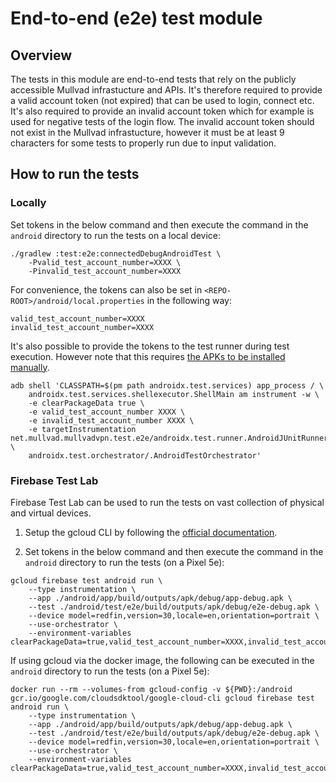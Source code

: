 # End-to-end (e2e) test module
## Overview
The tests in this module are end-to-end tests that rely on the publicly accessible Mullvad infrastucture and APIs. It's therefore required to provide a valid account token (not expired) that can be used to login, connect etc. It's also required to provide an invalid account token which for example is used for negative tests of the login flow. The invalid account token should not exist in the Mullvad infrastucture, however it must be at least 9 characters for some tests to properly run due to input validation.

## How to run the tests
### Locally
Set tokens in the below command and then execute the command in the `android` directory to run the tests on a local device:
```
./gradlew :test:e2e:connectedDebugAndroidTest \
    -Pvalid_test_account_number=XXXX \
    -Pinvalid_test_account_number=XXXX
```

For convenience, the tokens can also be set in `<REPO-ROOT>/android/local.properties` in the following way:
```
valid_test_account_number=XXXX
invalid_test_account_number=XXXX
```

It's also possible to provide the tokens to the test runner during test execution. However note that this requires [the APKs to be installed manually](https://developer.android.com/training/testing/instrumented-tests/androidx-test-libraries/runner#architecture).
```
adb shell 'CLASSPATH=$(pm path androidx.test.services) app_process / \
    androidx.test.services.shellexecutor.ShellMain am instrument -w \
    -e clearPackageData true \
    -e valid_test_account_number XXXX \
    -e invalid_test_account_number XXXX \
    -e targetInstrumentation net.mullvad.mullvadvpn.test.e2e/androidx.test.runner.AndroidJUnitRunner \
    androidx.test.orchestrator/.AndroidTestOrchestrator'
```

### Firebase Test Lab
Firebase Test Lab can be used to run the tests on vast collection of physical and virtual devices.

1. Setup the gcloud CLI by following the [official documentation](https://firebase.google.com/docs/test-lab/android/command-line).

2. Set tokens in the below command and then execute the command in the `android` directory to run the tests (on a Pixel 5e):
```
gcloud firebase test android run \
    --type instrumentation \
    --app ./android/app/build/outputs/apk/debug/app-debug.apk \
    --test ./android/test/e2e/build/outputs/apk/debug/e2e-debug.apk \
    --device model=redfin,version=30,locale=en,orientation=portrait \
    --use-orchestrator \
    --environment-variables clearPackageData=true,valid_test_account_number=XXXX,invalid_test_account_number=XXXX
```

If using gcloud via the docker image, the following can be executed in the `android` directory to run the tests (on a Pixel 5e):
```
docker run --rm --volumes-from gcloud-config -v ${PWD}:/android gcr.io/google.com/cloudsdktool/google-cloud-cli gcloud firebase test android run \
    --type instrumentation \
    --app ./android/app/build/outputs/apk/debug/app-debug.apk \
    --test ./android/test/e2e/build/outputs/apk/debug/e2e-debug.apk \
    --device model=redfin,version=30,locale=en,orientation=portrait \
    --use-orchestrator \
    --environment-variables clearPackageData=true,valid_test_account_number=XXXX,invalid_test_account_number=XXXX
```
